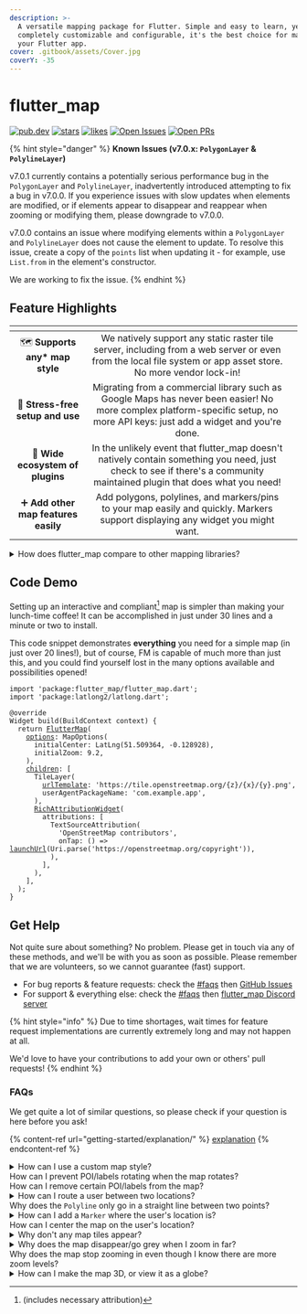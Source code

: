 ```yaml
---
description: >-
  A versatile mapping package for Flutter. Simple and easy to learn, yet
  completely customizable and configurable, it's the best choice for mapping in
  your Flutter app.
cover: .gitbook/assets/Cover.jpg
coverY: -35
---
```


# flutter\_map

[![pub.dev](https://camo.githubusercontent.com/a796d19cced2795c62dee9f3b165665449dbfd0bd46bf39beceef3371f14ebee/68747470733a2f2f696d672e736869656c64732e696f2f7075622f762f666c75747465725f6d61702e7376673f6c6162656c3d4c61746573742b56657273696f6e)](https://pub.dev/packages/flutter\_map) [![stars](https://camo.githubusercontent.com/7e6d80df311cbd5e68edf6994e404a97af85c84f7ec66614875dba12f055c246/68747470733a2f2f62616467656e2e6e65742f6769746875622f73746172732f666c6561666c65742f666c75747465725f6d61703f6c6162656c3d737461727326636f6c6f723d677265656e2669636f6e3d676974687562)](https://github.com/fleaflet/flutter\_map/stargazers) [![likes](https://camo.githubusercontent.com/450afb6eb57ffb0e3cdae61f8a90d51541dbe09eaddcc69900cb09a91762363a/68747470733a2f2f696d672e736869656c64732e696f2f7075622f6c696b65732f666c75747465725f6d61703f6c6f676f3d666c7574746572)](https://pub.dev/packages/flutter\_map/score)      [![Open Issues](https://camo.githubusercontent.com/3f89334e961516c8b3eef4879a287818a2b8e6523e5f9f8d3767e1d98c8a4f44/68747470733a2f2f62616467656e2e6e65742f6769746875622f6f70656e2d6973737565732f666c6561666c65742f666c75747465725f6d61703f6c6162656c3d4f70656e2b49737375657326636f6c6f723d677265656e)](https://github.com/fleaflet/flutter\_map/issues?q=is%3Aissue+is%3Aopen+sort%3Aupdated-desc) [![Open PRs](https://camo.githubusercontent.com/2d48f34537361cf13f775e8c88c5884a7a7b280469b319453b2ccdabdee1f2db/68747470733a2f2f62616467656e2e6e65742f6769746875622f6f70656e2d7072732f666c6561666c65742f666c75747465725f6d61703f6c6162656c3d4f70656e2b50527326636f6c6f723d677265656e)](https://github.com/fleaflet/flutter\_map/pulls?q=is%3Apr+is%3Aopen+sort%3Aupdated-desc)

{% hint style="danger" %}
**Known Issues (v7.0.x: `PolygonLayer` & `PolylineLayer`)**

v7.0.1 currently contains a potentially serious performance bug in the `PolygonLayer` and `PolylineLayer`, inadvertently introduced attempting to fix a bug in v7.0.0. If you experience issues with slow updates when elements are modified, or if elements appear to disappear and reappear when zooming or modifying them, please downgrade to v7.0.0.

v7.0.0 contains an issue where modifying elements within a `PolygonLayer` and `PolylineLayer` does not cause the element to update. To resolve this issue, create a copy of the `points` list when updating it - for example, use `List.from` in the element's constructor.&#x20;

We are working to fix the issue.
{% endhint %}

## Feature Highlights

<table data-card-size="large" data-view="cards" data-full-width="false"><thead><tr><th align="center"></th><th align="center"></th><th data-hidden data-card-cover data-type="files"></th></tr></thead><tbody><tr><td align="center">🗺️ <strong>Supports any* map style</strong></td><td align="center">We natively support any static raster tile server, including from a web server or even from the local file system or app asset store.<br>No more vendor lock-in!</td><td></td></tr><tr><td align="center">💪 <strong>Stress-free setup and use</strong></td><td align="center">Migrating from a commercial library such as Google Maps has never been easier! No more complex platform-specific setup, no more API keys: just add a widget and you're done.</td><td></td></tr><tr><td align="center">🧩 <strong>Wide ecosystem of plugins</strong></td><td align="center">In the unlikely event that flutter_map doesn't natively contain something you need, just check to see if there's a community maintained plugin that does what you need!</td><td></td></tr><tr><td align="center">➕ <strong>Add other map features easily</strong></td><td align="center">Add polygons, polylines, and markers/pins to your map easily and quickly. Markers support displaying any widget you might want.</td><td></td></tr></tbody></table>



<details>

<summary>How does flutter_map compare to other mapping libraries?</summary>

This usually refers to libraries such as 'mapbox\_gl' and 'google\_maps\_flutter'. In most ways, it is better, in some it is worse.

flutter\_map wins on:

* Less vendor lock-in (and potentially reduced costs)\
  You're not locked into a particular tile server with us - choose from hundreds of options, or build your own!
* Customizability & extensibility\
  Add all sorts of layers to display custom widgets and data on top of your map, and choose from flutter\_map's many community maintained plugins to add even more functionality!
* Ease of use/setup\
  We don't require any API keys or platform specific setup (other than enabling the Internet permission!), so you can get started quicker, and make changes without fear of breaking your release application.
* Support quality and frequency\
  Most questions are answered and resolved within 12-24 hours, thanks to our dedicated maintainers and community.&#x20;

However, alternatives may win on:

* Performance\*\
  flutter\_map's performance is very adequate for the vast majority of applications, and many big businesses use FM to provide maps in their Flutter app.\
  However, if you're using high-thousands of `Markers` or `Polygons` and such like, alternatives may win, purely because they use platform views and GL, and so can do calculations outside of Dart.
* ... and that's pretty much it 😉

</details>

## Code Demo

Setting up an interactive and compliant[^1] map is simpler than making your lunch-time coffee! It can be accomplished in just under 30 lines and a minute or two to install.

This code snippet demonstrates **everything** you need for a simple map (in just over 20 lines!), but of course, FM is capable of much more than just this, and you could find yourself lost in the many options available and possibilities opened!

<pre class="language-dart" data-line-numbers><code class="lang-dart">import 'package:flutter_map/flutter_map.dart';
import 'package:latlong2/latlong.dart';

@override
Widget build(BuildContext context) {
  return <a data-footnote-ref href="#user-content-fn-2">FlutterMap</a>(
    <a data-footnote-ref href="#user-content-fn-3">options</a>: MapOptions(
      initialCenter: LatLng(51.509364, -0.128928),
      initialZoom: 9.2,
    ),
    <a data-footnote-ref href="#user-content-fn-4">children</a>: [
      TileLayer(
        <a data-footnote-ref href="#user-content-fn-5">urlTemplate</a>: 'https://tile.openstreetmap.org/{z}/{x}/{y}.png',
        userAgentPackageName: 'com.example.app',
      ),
      <a data-footnote-ref href="#user-content-fn-6">RichAttributionWidget</a>(
        attributions: [
          TextSourceAttribution(
            'OpenStreetMap contributors',
            onTap: () => <a data-footnote-ref href="#user-content-fn-7">launchUrl</a>(Uri.parse('https://openstreetmap.org/copyright')),
          ),
        ],
      ),
    ],
  );
}
</code></pre>

## Get Help

Not quite sure about something? No problem. Please get in touch via any of these methods, and we'll be with you as soon as possible. Please remember that we are volunteers, so we cannot guarantee (fast) support.

* For bug reports & feature requests: check the [#faqs](./#faqs "mention") then [GitHub Issues](https://github.com/fleaflet/flutter\_map/issues)
* For support & everything else: check the [#faqs](./#faqs "mention") then [flutter\_map Discord server](https://discord.gg/BwpEsjqMAH)

{% hint style="info" %}
Due to time shortages, wait times for feature request implementations are currently extremely long and may not happen at all.

We'd love to have your contributions to add your own or others' pull requests!
{% endhint %}

### FAQs

We get quite a lot of similar questions, so please check if your question is here before you ask!

{% content-ref url="getting-started/explanation/" %}
[explanation](getting-started/explanation/)
{% endcontent-ref %}

<details>

<summary>How can I use a custom map style?<br>How can I prevent POI/labels rotating when the map rotates?<br>How can I remove certain POI/labels from the map?</summary>

Unfortunately, this library cannot provide this functionality. It has no control over the tiles displayed in the `TileLayer`. This is a limitation of the technology, not this library.

This is because raster tiles are just images generated by a 3rd party tile server (dictated by your URL template), and therefore cannot be changed by the library that displays the tiles. Filters can be applied to the entire tile, such as an emulated dark mode, but these effects do not look great.

However, tilesets can be styled. This is the most effective way of using custom styles. These methods may help you with this:&#x20;

* You may wish to use a commercial service like Mapbox Studio, which allows you to style multiple tilesets. See [using-mapbox.md](tile-servers/using-mapbox.md "mention").
* Alternatively, you can experiment with vector tiles. These are not pre-rendered, and so allow any style you desire to be applied on the fly. See [#vector-tiles](getting-started/explanation/raster-vs-vector-tiles.md#vector-tiles "mention").
* Your last option is to serve tiles yourself. See [other-options.md](tile-servers/other-options.md "mention").

</details>

<details>

<summary>How can I route a user between two locations?<br>Why does the <code>Polyline</code> only go in a straight line between two points?</summary>

See [#routing-navigation](layers/polyline-layer.md#routing-navigation "mention").

</details>

<details>

<summary>How can I add a <code>Marker</code> where the user's location is?<br>How can I center the map on the user's location?</summary>

This is beyond the scope of flutter\_map. However, you can use the [community maintained plugin 'flutter\_map\_location\_marker'](https://github.com/tlserver/flutter\_map\_location\_marker) to do this.

Alternatively, use the 'location' and 'compass' packages to generate a stream of the user's location and heading, and feed that to a `Marker` using a `StreamBuilder`.

</details>

<details>

<summary>Why don't any map tiles appear?</summary>

If no tiles are appearing (if tiles are appearing on some zoom levels but not others, see below), try performing the following debugging steps:

1. Is the `templateUrl` or WMS configuration correct (to the best of your knowledge)?
2. Have you followed the platform specific setup ([#additional-setup](getting-started/installation.md#additional-setup "mention")) instructions (if applicable for your platform)?
3. Check the Network tab either in Flutter DevTools or the browser DevTools to see why/if the tile requests are failing.
4. If none of those solved the issue, check if there are any widgets covering the map, or any errors in the console (particularly in release mode)?

</details>

<details>

<summary>Why does the map disappear/go grey when I zoom in far?<br>Why does the map stop zooming in even though I know there are more zoom levels?</summary>

If tiles are disappearing when you zoom in, the default grey background of the `FlutterMap` widget will shine through. This usually means that the tile server doesn't support these higher zoom levels.

If you know that there are more tiles available further zoomed in, but flutter\_map isn't showing them and scaling a particular zoom level instead, it's likely because the `TileLayer.maxNativeZoom` property is set too low (it defaults to 19).

To set/change the zoom level at which FM starts scaling tiles, change the `TileLayer.maxNativeZoom` property. To set/change the max zoom level that can actually be zoomed to (hard limit), use `MapOptions.maxZoom`.

</details>

<details>

<summary>How can I make the map 3D, or view it as a globe?</summary>

Unfortunately, this isn't supported, partially due to lack of time on the maintainer's part to implement this feature, partially due to technical limitations. PRs are welcome!

</details>

[^1]: (includes necessary attribution)

[^2]: As simple as just another widget...

[^3]: Plenty of customisable options available

[^4]: Choose from a variety of features to display on your map

[^5]: Connect to any\* map server/provider

[^6]: Stylish attribution required? No problem!

[^7]: _Requires url\_launcher to be installed separately_
